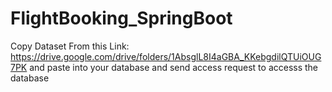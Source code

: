 # FlightBooking_SpringBoot

Copy Dataset From this Link: https://drive.google.com/drive/folders/1AbsglL8I4aGBA_KKebgdilQTUiOUG7PK  and paste into your database and send access request to accesss the database 

